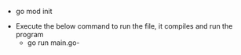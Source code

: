 * go mod init 
- Execute the below command to run the file, it compiles and run the program
	- go run main.go- 